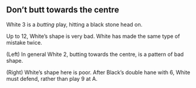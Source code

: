## Don’t butt towards the centre

<!-- fig. 4.5.1 -->
White 3 is a _butting_ play, hitting a black stone head on.

<!-- fig. 4.5.2 -->
Up to 12, White’s shape is very bad. White has made the same type of mistake twice.

<!-- fig. 4.5.3 -->
(Left) In general White 2, butting towards the centre, is a pattern of bad shape.

<!-- fig. 4.5.4 -->
(Right) White’s shape here is poor. After Black’s double hane with 6, White must defend, rather than play 9 at A.